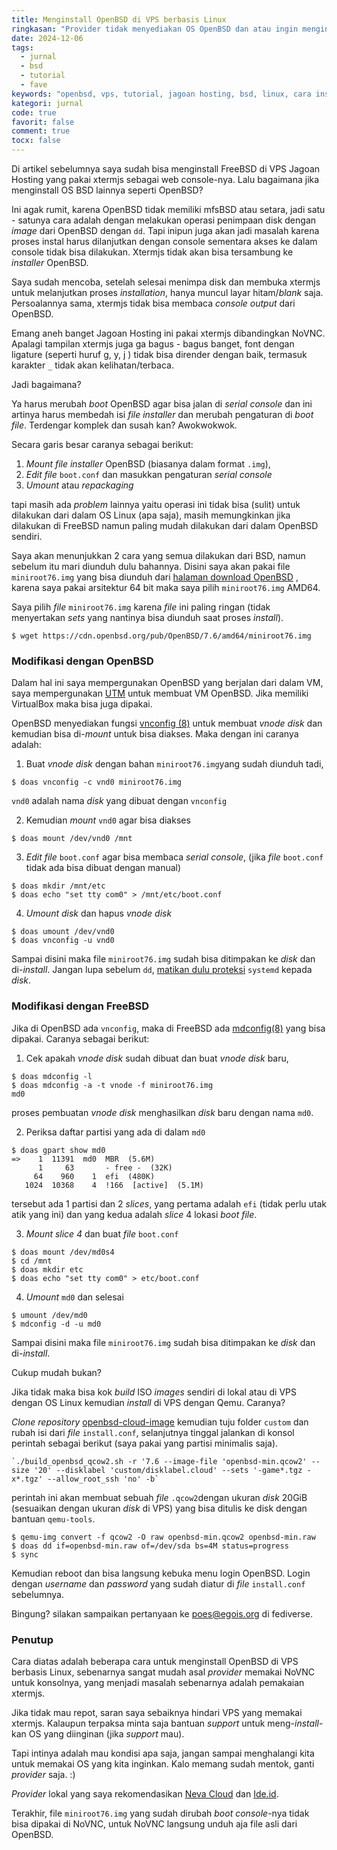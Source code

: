 ```yaml
---
title: Menginstall OpenBSD di VPS berbasis Linux
ringkasan: "Provider tidak menyediakan OS OpenBSD dan atau ingin menginstall sendiri?"
date: 2024-12-06
tags:
  - jurnal
  - bsd
  - tutorial
  - fave
keywords: "openbsd, vps, tutorial, jagoan hosting, bsd, linux, cara install, xtermjs"
kategori: jurnal
code: true
favorit: false
comment: true
tocx: false
---
```


Di artikel sebelumnya saya sudah bisa menginstall FreeBSD di VPS Jagoan Hosting yang pakai xtermjs sebagai web console-nya. Lalu bagaimana jika menginstall OS BSD lainnya seperti OpenBSD?

Ini agak rumit, karena OpenBSD tidak memiliki mfsBSD atau setara, jadi satu - satunya cara adalah dengan melakukan operasi penimpaan disk dengan _image_ dari OpenBSD dengan `dd`. Tapi inipun juga akan jadi masalah karena proses instal harus dilanjutkan dengan console sementara akses ke dalam console tidak bisa dilakukan. Xtermjs tidak akan bisa tersambung ke _installer_ OpenBSD.

Saya sudah mencoba, setelah selesai menimpa disk dan membuka xtermjs untuk melanjutkan proses _installation_, hanya muncul layar hitam/_blank_ saja. Persoalannya sama, xtermjs tidak bisa membaca _console output_ dari OpenBSD.

Emang aneh banget Jagoan Hosting ini pakai xtermjs dibandingkan NoVNC. Apalagi tampilan xtermjs juga ga bagus - bagus banget, font dengan ligature (seperti huruf g, y, j ) tidak bisa dirender dengan baik, termasuk karakter `_` tidak akan kelihatan/terbaca.

Jadi bagaimana?

Ya harus merubah _boot_ OpenBSD agar bisa jalan di _serial console_ dan ini artinya harus membedah isi _file installer_ dan merubah pengaturan di _boot file_. Terdengar komplek dan susah kan? Awokwokwok.

Secara garis besar caranya sebagai berikut:

1. _Mount file installer_ OpenBSD (biasanya dalam format `.img`),
2. _Edit file_ `boot.conf` dan masukkan pengaturan _serial console_
3. _Umount_ atau _repackaging_

tapi masih ada _problem_ lainnya yaitu operasi ini tidak bisa (sulit) untuk dilakukan dari dalam OS Linux (apa saja), masih memungkinkan jika dilakukan di FreeBSD namun paling mudah dilakukan dari dalam OpenBSD sendiri.

Saya akan menunjukkan 2 cara yang semua dilakukan dari BSD, namun sebelum itu mari diunduh dulu bahannya. Disini saya akan pakai file `miniroot76.img` yang bisa diunduh dari [halaman download OpenBSD](https://www.openbsd.org/faq/faq4.html#Download) , karena saya pakai arsitektur 64 bit maka saya pilih `miniroot76.img` AMD64.

Saya pilih _file_ `miniroot76.img` karena _file_ ini paling ringan (tidak menyertakan _sets_ yang nantinya bisa diunduh saat proses _install_).

```shell-session
$ wget https://cdn.openbsd.org/pub/OpenBSD/7.6/amd64/miniroot76.img
```

### Modifikasi dengan OpenBSD

Dalam hal ini saya mempergunakan OpenBSD yang berjalan dari dalam VM, saya mempergunakan [UTM](https://mac.getutm.app/) untuk membuat VM OpenBSD. Jika memiliki VirtualBox maka bisa juga dipakai.

OpenBSD menyediakan fungsi [vnconfig (8)](https://man.openbsd.org/vnconfig) untuk membuat _vnode disk_ dan kemudian bisa di-_mount_ untuk bisa diakses. Maka dengan ini caranya adalah:

1. Buat _vnode disk_ dengan bahan `miniroot76.img`yang sudah diunduh tadi,

```shell-session
$ doas vnconfig -c vnd0 miniroot76.img
```

`vnd0` adalah nama _disk_ yang dibuat dengan `vnconfig`

2. Kemudian _mount_ `vnd0` agar bisa diakses

```shell-session
$ doas mount /dev/vnd0 /mnt
```

3. _Edit file_ `boot.conf` agar bisa membaca _serial console_, (jika _file_ `boot.conf` tidak ada bisa dibuat dengan manual)

```shell-session
$ doas mkdir /mnt/etc
$ doas echo "set tty com0" > /mnt/etc/boot.conf
```

4. _Umount disk_ dan hapus _vnode disk_

```shell-session
$ doas umount /dev/vnd0
$ doas vnconfig -u vnd0
```

Sampai disini maka file `miniroot76.img` sudah bisa ditimpakan ke _disk_ dan di-_install_. Jangan lupa sebelum `dd`, [matikan dulu proteksi](/jurnal/menginstall-freebsd-di-vps-berbasis-linux/#postnotes-systemd) `systemd` kepada _disk_.

### Modifikasi dengan FreeBSD

Jika di OpenBSD ada `vnconfig`, maka di FreeBSD ada [mdconfig(8)](<https://man.freebsd.org/cgi/man.cgi?mdconfig(8)>) yang bisa dipakai. Caranya sebagai berikut:

1. Cek apakah _vnode disk_ sudah dibuat dan buat _vnode disk_ baru,

```shell-session
$ doas mdconfig -l
$ doas mdconfig -a -t vnode -f miniroot76.img
md0
```

proses pembuatan _vnode disk_ menghasilkan _disk_ baru dengan nama `md0`.

2. Periksa daftar partisi yang ada di dalam `md0`

```shell-session
$ doas gpart show md0
=>    1  11391  md0  MBR  (5.6M)
      1     63       - free -  (32K)
     64    960    1  efi  (480K)
   1024  10368    4  !166  [active]  (5.1M)
```

tersebut ada 1 partisi dan 2 _slices_, yang pertama adalah `efi` (tidak perlu utak atik yang ini) dan yang kedua adalah _slice_ 4 lokasi _boot file_.

3. _Mount slice 4_ dan buat _file_ `boot.conf`

```shell-session
$ doas mount /dev/md0s4
$ cd /mnt
$ doas mkdir etc
$ doas echo "set tty com0" > etc/boot.conf
```

4. _Umount_ `md0` dan selesai

```shell-session
$ umount /dev/md0
$ mdconfig -d -u md0
```

Sampai disini maka file `miniroot76.img` sudah bisa ditimpakan ke _disk_ dan di-_install_.

Cukup mudah bukan?

Jika tidak maka bisa kok _build_ ISO _images_ sendiri di lokal atau di VPS dengan OS Linux kemudian _install_ di VPS dengan Qemu. Caranya?

_Clone repository_ [openbsd-cloud-image](https://github.com/hcartiaux/openbsd-cloud-image) kemudian tuju folder `custom` dan rubah isi dari _file_ `install.conf`, selanjutnya tinggal jalankan di konsol perintah sebagai berikut (saya pakai yang partisi minimalis saja).

```shell-session
`./build_openbsd_qcow2.sh -r '7.6 --image-file 'openbsd-min.qcow2' --size '20' --disklabel 'custom/disklabel.cloud' --sets '-game*.tgz -x*.tgz' --allow_root_ssh 'no' -b`
```

perintah ini akan membuat sebuah _file_ `.qcow2`dengan ukuran _disk_ 20GiB (sesuaikan dengan ukuran _disk_ di VPS) yang bisa ditulis ke disk dengan bantuan `qemu-tools`.

```shell-session
$ qemu-img convert -f qcow2 -O raw openbsd-min.qcow2 openbsd-min.raw
$ doas dd if=openbsd-min.raw of=/dev/sda bs=4M status=progress
$ sync
```

Kemudian reboot dan bisa langsung kebuka menu login OpenBSD. Login dengan _username_ dan _password_ yang sudah diatur di _file_ `install.conf` sebelumnya.

Bingung? silakan sampaikan pertanyaan ke [poes@egois.org](https://sok.egois.org) di fediverse.

### Penutup

Cara diatas adalah beberapa cara untuk menginstall OpenBSD di VPS berbasis Linux, sebenarnya sangat mudah asal _provider_ memakai NoVNC untuk konsolnya, yang menjadi masalah sebenarnya adalah pemakaian xtermjs.

Jika tidak mau repot, saran saya sebaiknya hindari VPS yang memakai xtermjs. Kalaupun terpaksa minta saja bantuan _support_ untuk meng-_install_-kan OS yang diinginan (jika _support_ mau).

Tapi intinya adalah mau kondisi apa saja, jangan sampai menghalangi kita untuk memakai OS yang kita inginkan. Kalo memang sudah mentok, ganti _provider_ saja. :)

_Provider_ lokal yang saya rekomendasikan [Neva Cloud](https://nevacloud.com) dan [Ide.id](https://ide.id).

Terakhir, file `miniroot76.img` yang sudah dirubah _boot console_-nya tidak bisa dipakai di NoVNC, untuk NoVNC langsung unduh aja file asli dari OpenBSD.
